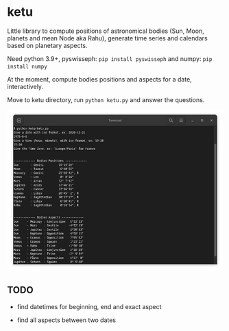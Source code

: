 # ketu

Little library to compute positions of astronomical bodies (Sun, Moon, planets
and mean Node aka Rahu), generate time series and calendars based on planetary
aspects.

Need python 3.9+, pyswisseph: `pip install pyswisseph` and numpy: `pip install
numpy`

At the moment, compute bodies positions and aspects for a date, interactively.

Move to ketu directory, run `python ketu.py` and answer the questions.

![Terminal screen](https://github.com/alkimya/ketu/blob/master/res/screen.png)

## TODO

+ find datetimes for beginning, end and exact aspect
  
+ find all aspects between two dates
